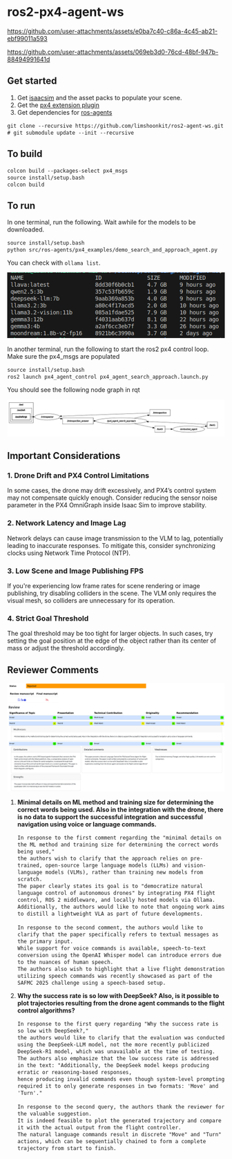 # ros2-px4-agent-ws


https://github.com/user-attachments/assets/e0ba7c40-c86a-4c45-ab21-ebf99011a593



https://github.com/user-attachments/assets/069eb3d0-76cd-48bf-947b-88494991641d


## Get started

1. Get [isaacsim](https://docs.isaacsim.omniverse.nvidia.com/4.5.0/installation/download.html) and the asset packs to populate your scene.
2. Get the [px4 extension plugin](https://github.com/limshoonkit/uosm.isaac.px4_bridge)
3. Get dependencies for [ros-agents](src/ros-agents/README.md)

```
git clone --recursive https://github.com/limshoonkit/ros2-agent-ws.git
# git submodule update --init --recursive
```

## To build
```
colcon build --packages-select px4_msgs
source install/setup.bash
colcon build
```

## To run
In one terminal, run the following. Wait awhile for the models to be downloaded. 
```
source install/setup.bash
python src/ros-agents/px4_examples/demo_search_and_approach_agent.py
```

You can check with `ollama list`.

![Ollama list](media/ollama.png)

In another terminal, run the following to start the ros2 px4 control loop. 
Make sure the px4_msgs are populated
```
source install/setup.bash
ros2 launch px4_agent_control px4_agent_search_approach.launch.py
```

You should see the following node graph in rqt

![Node graph](media/rqt.png)

## Important Considerations

### 1. Drone Drift and PX4 Control Limitations
In some cases, the drone may drift excessively, and PX4’s control system may not compensate quickly enough. Consider reducing the sensor noise parameter in the PX4 OmniGraph inside Isaac Sim to improve stability.

### 2. Network Latency and Image Lag
Network delays can cause image transmission to the VLM to lag, potentially leading to inaccurate responses. To mitigate this, consider synchronizing clocks using Network Time Protocol (NTP).

### 3. Low Scene and Image Publishing FPS
If you're experiencing low frame rates for scene rendering or image publishing, try disabling colliders in the scene. The VLM only requires the visual mesh, so colliders are unnecessary for its operation.

### 4. Strict Goal Threshold
The goal threshold may be too tight for larger objects. In such cases, try setting the goal position at the edge of the object rather than its center of mass or adjust the threshold accordingly.


## Reviewer Comments

![Comments](reviewer_comments.png)

1. **Minimal details on ML method and training size for determining the correct words being used. Also in the integration with the drone, there is no data to support the successful integration and successful navigation using voice or language commands.**
   ```
   In response to the first comment regarding the "minimal details on the ML method and training size for determining the correct words being used,"
   the authors wish to clarify that the approach relies on pre-trained, open-source large language models (LLMs) and vision-language models (VLMs), rather than training new models from scratch.
   The paper clearly states its goal is to "democratize natural language control of autonomous drones" by integrating PX4 flight control, ROS 2 middleware, and locally hosted models via Ollama.
   Additionally, the authors would like to note that ongoing work aims to distill a lightweight VLA as part of future developments.

   In response to the second comment, the authors would like to clarify that the paper specifically refers to textual messages as the primary input.
   While support for voice commands is available, speech-to-text conversion using the OpenAI Whisper model can introduce errors due to the nuances of human speech.
   The authors also wish to highlight that a live flight demonstration utilizing speech commands was recently showcased as part of the SAFMC 2025 challenge using a speech-based setup.
   ```
   
2. **Why the success rate is so low with DeepSeek? Also, is it possible to plot trajectories resulting from the drone agent commands to the flight control algorithms?**
   ```
   In response to the first query regarding "Why the success rate is so low with DeepSeek?,"
   the authors would like to clarify that the evaluation was conducted using the DeepSeek-LLM model, not the more recently publicized DeepSeek-R1 model, which was unavailable at the time of testing.
   The authors also emphasize that the low success rate is addressed in the text: "Additionally, the DeepSeek model keeps producing erratic or reasoning-based responses,
   hence producing invalid commands even though system-level prompting required it to only generate responses in two formats: 'Move' and 'Turn'."

   In response to the second query, the authors thank the reviewer for the valuable suggestion.
   It is indeed feasible to plot the generated trajectory and compare it with the actual output from the flight controller.
   The natural language commands result in discrete "Move" and "Turn" actions, which can be sequentially chained to form a complete trajectory from start to finish.
   ```
